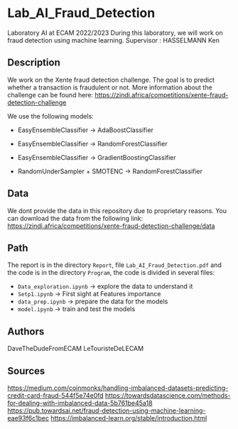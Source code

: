 # Lab_AI_Fraud_Detection
Laboratory AI at ECAM 2022/2023
During this laboratory, we will work on fraud detection using machine learning.
Supervisor :  HASSELMANN Ken 

## Description
We work on the Xente fraud detection challenge. The goal is to predict whether a transaction is fraudulent or not.
More information about the challenge can be found here:
https://zindi.africa/competitions/xente-fraud-detection-challenge

We use the following models:
- EasyEnsembleClassifier -> AdaBoostClassifier
- EasyEnsembleClassifier -> RandomForestClassifier
- EasyEnsembleClassifier -> GradientBoostingClassifier

- RandomUnderSampler + SMOTENC -> RandomForestClassifier


## Data 
We dont provide the data in this repository due to proprietary reasons. You can download the data from the following link:
https://zindi.africa/competitions/xente-fraud-detection-challenge/data

## Path 
The report is in the directory `Report`, file `Lab_AI_Fraud_Detection.pdf` and the code is in the directory `Program`, the code is divided in several files: 
- `Data_exploration.ipynb` -> explore the data to understand it
- `Setp1.ipynb` -> First sight at Features importance
- `data_prep.ipynb` -> prepare the data for the models
- `model.ipynb` -> train and test the models

## Authors
DaveTheDudeFromECAM
LeTouristeDeLECAM

## Sources

https://medium.com/coinmonks/handling-imbalanced-datasets-predicting-credit-card-fraud-544f5e74e0fd
https://towardsdatascience.com/methods-for-dealing-with-imbalanced-data-5b761be45a18
https://pub.towardsai.net/fraud-detection-using-machine-learning-eae93f6c1bec
https://imbalanced-learn.org/stable/introduction.html



